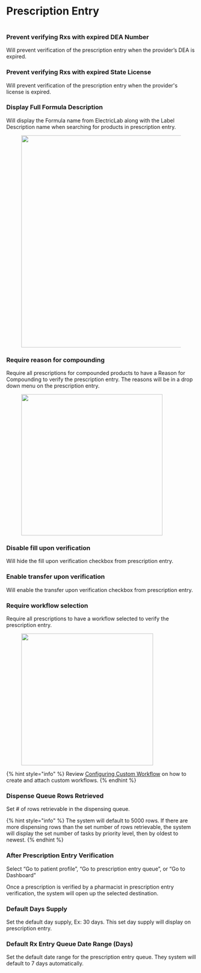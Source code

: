 # Prescription Entry

<figure><img src="../../../.gitbook/assets/Screenshot 2024-11-25 at 4.10.21 PM.png" alt=""><figcaption></figcaption></figure>

### Prevent verifying Rxs with expired DEA Number

Will prevent verification of the prescription entry when the provider’s DEA is expired.

### Prevent verifying Rxs with expired State License

Will prevent verification of the prescription entry when the provider's license is expired.

### Display Full Formula Description

Will display the Formula name from ElectricLab along with the Label Description name when searching for products in prescription entry.

<figure><img src="../../../.gitbook/assets/Screenshot 2024-11-26 at 2.02.17 PM.png" alt="" width="563"><figcaption></figcaption></figure>

### Require reason for compounding

Require all prescriptions for compounded products to have a Reason for Compounding to verify the prescription entry. The reasons will be in a drop down menu on the prescription entry.

<figure><img src="../../../.gitbook/assets/Screenshot 2024-11-26 at 2.03.49 PM.png" alt="" width="375"><figcaption></figcaption></figure>

### Disable fill upon verification

Will hide the fill upon verification checkbox from prescription entry.&#x20;

### Enable transfer upon verification

Will enable the transfer upon verification checkbox from prescription entry.&#x20;

### Require workflow selection

Require all prescriptions to have a workflow selected to verify the prescription entry.&#x20;

<figure><img src="../../../.gitbook/assets/Screenshot 2024-11-26 at 2.07.21 PM.png" alt="" width="350"><figcaption></figcaption></figure>

{% hint style="info" %}
Review [Configuring Custom Workflow](../workflows/configuring-custom-workflow/) on how to create and attach custom workflows.
{% endhint %}

### Dispense Queue Rows Retrieved

Set # of rows retrievable in the dispensing queue.

{% hint style="info" %}
The system will default to 5000 rows. If there are more dispensing rows than the set number of rows retrievable, the system will display the set number of tasks by priority level, then by oldest to newest.&#x20;
{% endhint %}

### After Prescription Entry Verification

Select “Go to patient profile”, “Go to prescription entry queue”, or “Go to Dashboard”&#x20;

Once a prescription is verified by a pharmacist in prescription entry verification, the system will open up the selected destination.&#x20;

### Default Days Supply

Set the default day supply, Ex: 30 days. This set day supply will display on prescription entry.

### Default Rx Entry Queue Date Range (Days)

Set the default date range for the prescription entry queue. They system will default to 7 days automatically.&#x20;
